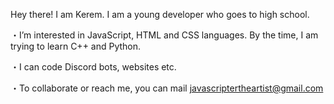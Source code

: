 Hey there! I am Kerem. I am a young developer who goes to high school.

・I’m interested in JavaScript, HTML and CSS languages. By the time, I am trying to learn C++ and Python.

・I can code Discord bots, websites etc.

・To collaborate or reach me, you can mail javascriptertheartist@gmail.com
